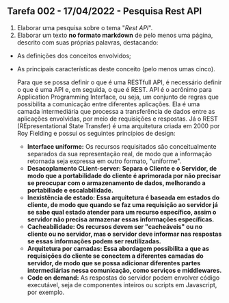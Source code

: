 ## Tarefa 002 - 17/04/2022 - Pesquisa Rest API

1. Elaborar uma pesquisa sobre o tema "_Rest API_".
2. Elaborar um texto **no formato markdown** de pelo menos uma página, descrito com suas próprias palavras, destacando:
* As definições dos conceitos envolvidos;
* As principais características deste conceito (pelo menos umas cinco).

    Para que se possa definir o que é uma RESTfull API, é necessário definir o que é uma API e, em seguida, o que é REST. API é o acrônimo para Application Programming Interface, ou seja, um conjunto de regras que possibilita a comunicação entre diferentes aplicações. Ela é uma camada intermediária que processa a transferência de dados entre as aplicações envolvidas, por meio de requisições e respostas. Já o REST (REpresentational State Transfer) é uma arquitetura criada em 2000 por Roy Fielding e possui os seguintes princípios de design:
    <ul>
        <li><b>Interface uniforme:</b> Os recursos requisitados são conceitualmente separados da sua representação real, de modo que a informação retornada seja expressa em outro formato, "uniforme".</li>
        <li><b>Desacoplamento CLient-server: Separa o Cliente e o Servidor, de modo que a portabilidade do cliente é aprimorada por não precisar se preocupar com o armazenamento de dados, melhorando a portabiliade e escalabilidade.</b></li>
        <li><b>Inexistência de estado: Essa arquitetura é baseada em estados do cliente, de modo que quando se faz uma requisição ao servidor já se sabe qual estado atender para um recurso específico, assim o servidor não precisa armazenar essas informações específicas.</b></li>
        <li><b>Cacheabilidade: Os recursos devem ser "cacheáveis" ou no cliente ou no servidor, mas o servidor deve informar nas respostas se essas informações podem ser reutilizadas.</b></li>
        <li><b>Arquitetura por camadas: Essa abordagem possibilita a que as requisições do cliente se conectem a diferentes camadas do servidor, de modo que se possa adicionar diferentes partes intermediárias nessa comunicação, como serviços e middlewares.</b></li>
        <li><b>Code on demand:</b> As respostas do servidor podem envolver código executável, seja de componentes inteiros ou scripts em Javascript, por exemplo. </li>
    </ul>